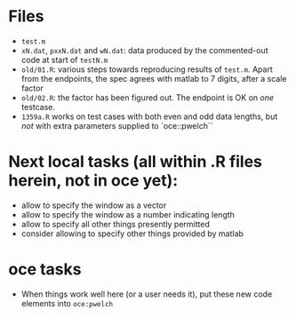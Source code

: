 # Files

* `test.m`
* `xN.dat`, `pxxN.dat` and `wN.dat`: data produced by the commented-out code at
  start of `testN.m`
* `old/01.R`: various steps towards reproducing results of `test.m`. Apart
  from the endpoints, the spec agrees with matlab to 7 digits, after a scale
factor
* `old/02.R`: the factor has been figured out. The endpoint is OK on *one* testcase.
* `1359a.R` works on test cases with both even and odd data lengths, but *not* with extra parameters supplied to `oce::pwelch``


# Next local tasks (all within .R files herein, not in oce yet):

* allow to specify the window as a vector
* allow to specify the window as a number indicating length
* allow to specify all other things presently permitted
* consider allowing to specify other things provided by matlab


# oce tasks

* When things work well here (or a user needs it), put these new code elements
  into `oce:pwelch`
